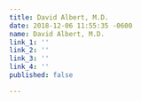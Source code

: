 ```yaml
---
title: David Albert, M.D.
date: 2018-12-06 11:55:35 -0600
name: David Albert, M.D.
link_1: ''
link_2: ''
link_3: ''
link_4: ''
published: false

---
```

